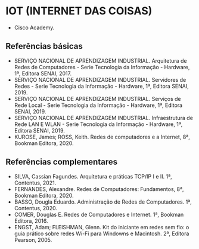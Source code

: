 # IOT (INTERNET DAS COISAS)

- Cisco Academy. 

## Referências básicas
- SERVIÇO NACIONAL DE APRENDIZAGEM INDUSTRIAL. Arquitetura de Redes de Computadores - Serie Tecnologia da Informação - Hardware, 1ª, Editora SENAI, 2017.
- SERVIÇO NACIONAL DE APRENDIZAGEM INDUSTRIAL. Servidores de Redes - Serie Tecnologia da Informação - Hardware, 1ª, Editora SENAI, 2019.
- SERVIÇO NACIONAL DE APRENDIZAGEM INDUSTRIAL. Serviços de Rede Local - Serie Tecnologia da Informação - Hardware, 1ª, Editora SENAI, 2019.
- SERVIÇO NACIONAL DE APRENDIZAGEM INDUSTRIAL. Infraestrutura de Rede LAN E WLAN - Serie Tecnologia da Informação - Hardware, 1ª, Editora SENAI, 2019.
- KUROSE, James; ROSS, Keith. Redes de computadores e a Internet, 8ª, Bookman Editora, 2020.

## Referências complementares
- SILVA, Cassian Fagundes. Arquitetura e práticas TCP/IP I e II. 1ª, Contentus, 2021.
- FERNANDES, Alexandre. Redes de Computadores: Fundamentos, 8ª, Bookman Editora, 2020.
- BASSO, Dougla Eduardo. Administração de Redes de Computadores. 1ª, Contentus, 2020.
- COMER, Douglas E. Redes de Computadores e Internet. 1ª, Bookman Editora, 2016.
- ENGST, Adam; FLEISHMAN, Glenn. Kit do iniciante em redes sem fio: o guia prático sobre redes Wi-Fi para Windowns e Macintosh. 2ª, Editora Pearson, 2005.
